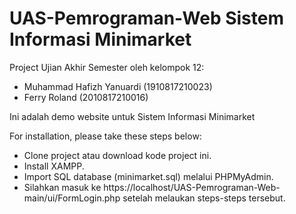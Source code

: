 # UAS-Pemrograman-Web Sistem Informasi Minimarket
Project Ujian Akhir Semester oleh kelompok 12:
- Muhammad Hafizh Yanuardi (1910817210023)
- Ferry Roland (2010817210016)

Ini adalah demo website untuk Sistem Informasi Minimarket

For installation, please take these steps below:
- Clone project atau download kode project ini.
- Install XAMPP.
- Import SQL database (minimarket.sql) melalui PHPMyAdmin.
- Silahkan masuk ke https://localhost/UAS-Pemrograman-Web-main/ui/FormLogin.php setelah melaukan steps-steps tersebut.
